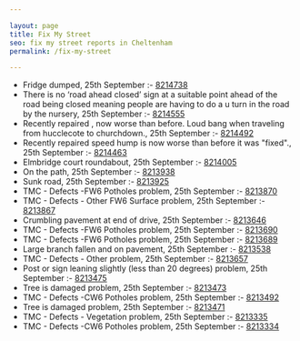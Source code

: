 ```yaml
---

layout: page
title: Fix My Street
seo: fix my street reports in Cheltenham
permalink: /fix-my-street

---
```


<!-- fix_marker starts -->

- Fridge dumped, 25th September :- [8214738](https://www.fixmystreet.com/report/8214738)
- There is no ‘road ahead closed’ sign at a suitable point ahead of the road being closed meaning people are having to do a u turn in the road by the nursery, 25th September :- [8214555](https://www.fixmystreet.com/report/8214555)
- Recently repaired , now worse than before. Loud bang when traveling from hucclecote to churchdown., 25th September :- [8214492](https://www.fixmystreet.com/report/8214492)
- Recently repaired speed hump is now worse than before it was "fixed"., 25th September :- [8214463](https://www.fixmystreet.com/report/8214463)
- Elmbridge court roundabout, 25th September :- [8214005](https://www.fixmystreet.com/report/8214005)
- On the path, 25th September :- [8213938](https://www.fixmystreet.com/report/8213938)
- Sunk road, 25th September :- [8213925](https://www.fixmystreet.com/report/8213925)
- TMC - Defects -FW6 Potholes problem, 25th September :- [8213870](https://www.fixmystreet.com/report/8213870)
- TMC - Defects - Other FW6  Surface problem, 25th September :- [8213867](https://www.fixmystreet.com/report/8213867)
- Crumbling pavement at end of drive, 25th September :- [8213646](https://www.fixmystreet.com/report/8213646)
- TMC - Defects -FW6 Potholes problem, 25th September :- [8213690](https://www.fixmystreet.com/report/8213690)
- TMC - Defects -FW6 Potholes problem, 25th September :- [8213689](https://www.fixmystreet.com/report/8213689)
- Large branch fallen and on pavement, 25th September :- [8213538](https://www.fixmystreet.com/report/8213538)
- TMC - Defects - Other problem, 25th September :- [8213657](https://www.fixmystreet.com/report/8213657)
- Post or sign leaning slightly (less than 20 degrees) problem, 25th September :- [8213475](https://www.fixmystreet.com/report/8213475)
- Tree is damaged problem, 25th September :- [8213473](https://www.fixmystreet.com/report/8213473)
- TMC - Defects -CW6 Potholes  problem, 25th September :- [8213492](https://www.fixmystreet.com/report/8213492)
- Tree is damaged problem, 25th September :- [8213471](https://www.fixmystreet.com/report/8213471)
- TMC - Defects - Vegetation problem, 25th September :- [8213335](https://www.fixmystreet.com/report/8213335)
- TMC - Defects -CW6 Potholes  problem, 25th September :- [8213334](https://www.fixmystreet.com/report/8213334)

<!-- fix_marker ends -->